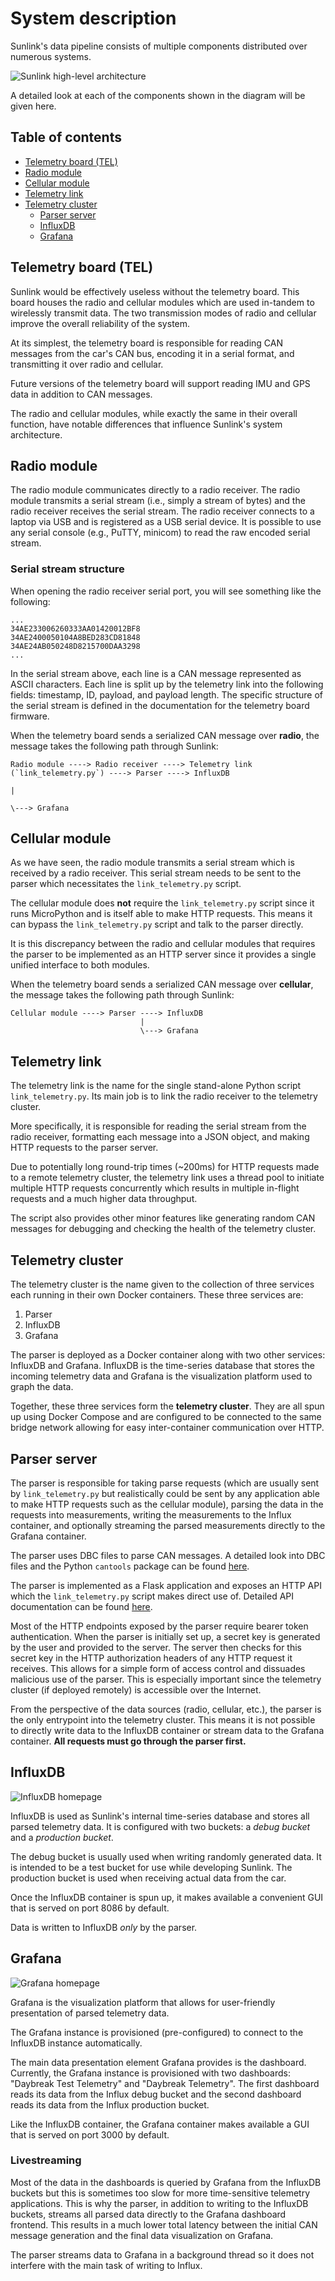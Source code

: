 # System description

Sunlink's data pipeline consists of multiple components distributed over numerous systems.

![Sunlink high-level architecture](/images/sunlink-arch.png)

A detailed look at each of the components shown in the diagram will be given here.

## Table of contents

- [Telemetry board (TEL)](#telemetry-board-tel)
- [Radio module](#radio-module)
- [Cellular module](#radio-module)
- [Telemetry link](#telemetry-link)
- [Telemetry cluster](#telemetry-cluster)
    - [Parser server](#parser-server)
    - [InfluxDB](#influxdb)
    - [Grafana](#grafana)

## Telemetry board (TEL)

Sunlink would be effectively useless without the telemetry board. This board houses the radio and cellular modules which are used in-tandem to wirelessly transmit data. The two transmission modes of radio and cellular improve the overall reliability of the system.

At its simplest, the telemetry board is responsible for reading CAN messages from the car's CAN bus, encoding it in a serial format, and transmitting it over radio and cellular.

Future versions of the telemetry board will support reading IMU and GPS data in addition to CAN messages.

The radio and cellular modules, while exactly the same in their overall function, have notable differences that influence Sunlink's system architecture.

## Radio module

The radio module communicates directly to a radio receiver. The radio module transmits a serial stream (i.e., simply a stream of bytes) and the radio receiver receives the serial stream. The radio receiver connects to a laptop via USB and is registered as a USB serial device. It is possible to use any serial console (e.g., PuTTY, minicom) to read the raw encoded serial stream.

### Serial stream structure

When opening the radio receiver serial port, you will see something like the following:

```
...
34AE233006260333AA01420012BF8
34AE2400050104A8BED283CD81848
34AE24AB050248D8215700DAA3298
...
```

In the serial stream above, each line is a CAN message represented as ASCII characters. Each line is split up by the telemetry link into the following fields: timestamp, ID, payload, and payload length. The specific structure of the serial stream is defined in the documentation for the telemetry board firmware.

When the telemetry board sends a serialized CAN message over **radio**, the message takes the following path through Sunlink:

```
Radio module ----> Radio receiver ----> Telemetry link (`link_telemetry.py`) ----> Parser ----> InfluxDB
                                                                                          |
                                                                                          \---> Grafana
```

## Cellular module

As we have seen, the radio module transmits a serial stream which is received by a radio receiver. This serial stream needs to be sent to the parser which necessitates the `link_telemetry.py` script.

The cellular module does **not** require the `link_telemetry.py` script since it runs MicroPython and is itself able to make HTTP requests. This means it can bypass the `link_telemetry.py` script and talk to the parser directly.

It is this discrepancy between the radio and cellular modules that requires the parser to be implemented as an HTTP server since it provides a single unified interface to both modules.

When the telemetry board sends a serialized CAN message over **cellular**, the message takes the following path through Sunlink:

```
Cellular module ----> Parser ----> InfluxDB
                             |
                             \---> Grafana
```

## Telemetry link 

The telemetry link is the name for the single stand-alone Python script `link_telemetry.py`. Its main job is to link the radio receiver to the telemetry cluster.

More specifically, it is responsible for reading the serial stream from the radio receiver, formatting each message into a JSON object, and making HTTP requests to the parser server. 

Due to potentially long round-trip times (~200ms) for HTTP requests made to a remote telemetry cluster, the telemetry link uses a thread pool to initiate multiple HTTP requests concurrently which results in multiple in-flight requests and a much higher data throughput.

The script also provides other minor features like generating random CAN messages for debugging and checking the health of the telemetry cluster.

## Telemetry cluster

The telemetry cluster is the name given to the collection of three services each running in their own Docker containers. These three services are:

1) Parser
2) InfluxDB
3) Grafana

The parser is deployed as a Docker container along with two other services: InfluxDB and Grafana. InfluxDB is the time-series database that stores the incoming telemetry data and Grafana is the visualization platform used to graph the data.

Together, these three services form the **telemetry cluster**. They are all spun up using Docker Compose and are configured to be connected to the same bridge network allowing for easy inter-container communication over HTTP.

## Parser server

The parser is responsible for taking parse requests (which are usually sent by `link_telemetry.py` but realistically could be sent by any application able to make HTTP requests such as the cellular module), parsing the data in the requests into measurements, writing the measurements to the Influx container, and optionally streaming the parsed measurements directly to the Grafana container.

The parser uses DBC files to parse CAN messages. A detailed look into DBC files and the Python `cantools` package can be found [here](https://wiki.ubcsolar.com/en/subteams/software/cantools-and-dbc).

The parser is implemented as a Flask application and exposes an HTTP API which the `link_telemetry.py` script makes direct use of. Detailed API documentation can be found [here](/docs/API.md). 

Most of the HTTP endpoints exposed by the parser require bearer token authentication. When the parser is initially set up, a secret key is generated by the user and provided to the server. The server then checks for this secret key in the HTTP authorization headers of any HTTP request it receives. This allows for a simple form of access control and dissuades malicious use of the parser. This is especially important since the telemetry cluster (if deployed remotely) is accessible over the Internet.

From the perspective of the data sources (radio, cellular, etc.), the parser is the only entrypoint into the telemetry cluster. This means it is not possible to directly write data to the InfluxDB container or stream data to the Grafana container. **All requests must go through the parser first.**

## InfluxDB

![InfluxDB homepage](/images/influxdb.png)

InfluxDB is used as Sunlink's internal time-series database and stores all parsed telemetry data. It is configured with two buckets: a _debug bucket_ and a _production bucket_.

The debug bucket is usually used when writing randomly generated data. It is intended to be a test bucket for use while developing Sunlink. The production bucket is used when receiving actual data from the car. 

Once the InfluxDB container is spun up, it makes available a convenient GUI that is served on port 8086 by default.

Data is written to InfluxDB _only_ by the parser.

## Grafana

![Grafana homepage](/images/grafana.png)

Grafana is the visualization platform that allows for user-friendly presentation of parsed telemetry data.

The Grafana instance is provisioned (pre-configured) to connect to the InfluxDB instance automatically.

The main data presentation element Grafana provides is the dashboard. Currently, the Grafana instance is provisioned with two dashboards: "Daybreak Test Telemetry" and "Daybreak Telemetry". The first dashboard reads its data from the Influx debug bucket and the second dashboard reads its data from the Influx production bucket.

Like the InfluxDB container, the Grafana container makes available a GUI that is served on port 3000 by default.

### Livestreaming

Most of the data in the dashboards is queried by Grafana from the InfluxDB buckets but this is sometimes too slow for more time-sensitive telemetry applications. This is why the parser, in addition to writing to the InfluxDB buckets, streams all parsed data directly to the Grafana dashboard frontend. This results in a much lower total latency between the initial CAN message generation and the final data visualization on Grafana.

The parser streams data to Grafana in a background thread so it does not interfere with the main task of writing to Influx.
